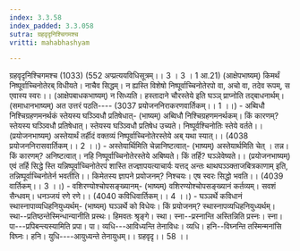 ```yaml
---
index: 3.3.58
index_padded: 3.3.058
sutra: ग्रहवृदृनिश्चिगमश्च
vritti: mahabhashyam

---
```

 ग्रहवृदृनिश्चिगमश्च (1033) (552 अप्प्रत्ययविधिसूत्रम्।। 3 । 3 । 1 आ.21) (आक्षेपभाष्यम्) किमर्थं निष्पूर्वाच्चिनोतेरब् विधीयते। नाचैव सिद्धम्। न ह्यस्ति विशेषो निष्पूर्वाच्चिनोतेरपो वा, अचो वा, तदेव रूपम्, स एवास्य स्वरः।। (आक्षेपबाधकभाष्यम्) न सिध्यति। हस्तादाने चौरस्तेये इति घञ्ञ् प्राप्नोति तद्बाधनार्थम्। (समाधानभाष्यम्) अत उत्तरं पठति---- (3037 प्रयोजननिराकरणवार्तिकम्।। 1 ।।) - अब्विधौ निश्चिग्रहणमनर्थकं स्तेयस्य घञ्ञ्विधौ प्रतिषेधात्- (भाष्यम्) अब्विधौ निश्चिग्रहणमनर्थकम्। किं कारणम्? स्तेयस्य घञ्ञ्विधौ प्रतिषेधात्। स्तेयस्य घञ्ञ्विधौ प्रतिषेध उच्यते। निष्पूर्वश्चिनोतिः स्तेये वर्तते।। (प्रयोजनभाष्यम्) अस्तेयार्थं तर्हीदं वक्तव्यं निष्पूर्वाच्चिनोतेरस्तेये अब् यथा स्यात्।। (4038 प्रयोजननिरासवार्तिकम्।। 2 ।।) - अस्तेयार्थिमिति चेन्नानिष्टत्वात्- (भाष्यम्) अस्तेयार्थमिति चेत् । तन्न। किं कारणम्? अनिष्टत्वात्। नहि निष्पूर्वाच्चिनोतेरस्तेये अबिष्यते। किं तर्हि? घञ्ञेवेष्यते।। (प्रयोजनभाष्यम्) एवं तर्हि सिद्धे स्ति यन्निष्पूर्वाच्चिनोतेरपं शास्ति तज्ज्ञापयत्याचार्यः यत्तद् अन्तः थाथघञ्ञ्क्ताजबित्रकाणाम् इति, तन्निष्पूर्वाच्चिनोतेर्न भवतीति।। किमेतस्य ज्ञापने प्रयोजनम्? निश्चयः। एष स्वरः सिद्धो भवति।। (4039 वार्तिकम्।। 3 ।।) - वशिरण्योश्चोपसङ्ख्यानम्- (भाष्यम्) वशिरण्योश्चोपसङ्ख्यानं कर्तव्यम्। सवशं सैन्धवम्। धनञ्जयं रणे रणे।। (4040 कविधिवार्तिकम्।। 4 ।।) - घञ्ञर्थे कविधानं स्थास्नापाव्यधिहनियुध्यर्थम्- (भाष्यम्) घञ्ञर्थे को विधेयः। किं प्रयोजनम्? स्थास्नापव्यधिहनियुध्यर्थम्। स्था--प्रतिष्ठन्तेस्मिन्धान्यानीति प्रस्थः। हिमवतः श्रृङ्गे। स्था। स्ना--प्रस्नान्ति अस्तिन्निति प्रस्नः। स्ना। पा---प्रपिबन्त्यस्यामिति प्रपा। पा। व्यधि---आविध्यन्ति तेनाविधः। व्यधि। हनि--विघ्नन्ति तस्मिन्मनांसि विघ्नः। हनि। युधि----आयुध्यन्ते तेनायुधम्।। ग्रहवृदृ।। 58 ।। 